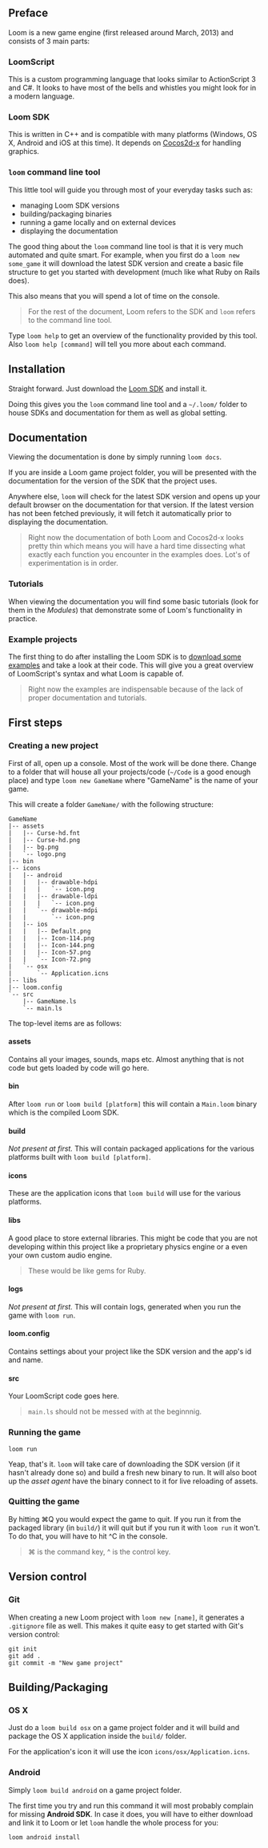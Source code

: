 ## Preface

Loom is a new game engine (first released around March, 2013) and consists of 3 main parts:

### LoomScript

This is a custom programming language that looks similar to ActionScript 3 and C#. It looks to have most of the bells and whistles you might look for in a modern language.

### Loom SDK

This is written in C++ and is compatible with many platforms (Windows, OS X, Android and iOS at this time). It depends on [Cocos2d-x](http://www.cocos2d-x.org/) for handling graphics.

### `loom` command line tool

This little tool will guide you through most of your everyday tasks such as:

* managing Loom SDK versions
* building/packaging binaries
* running a game locally and on external devices
* displaying the documentation

The good thing about the `loom` command line tool is that it is very much automated and quite smart. For example, when you first do a `loom new some_game` it will download the latest SDK version and create a basic file structure to get you started with development (much like what Ruby on Rails does).

This also means that you will spend a lot of time on the console.

> For the rest of the document, Loom refers to the SDK and `loom` refers to the command line tool.

Type `loom help` to get an overview of the functionality provided by this tool. Also `loom help [command]` will tell you more about each command.

## Installation

Straight forward. Just download the [Loom SDK](http://theengine.co/downloads) and install it.

Doing this gives you the `loom` command line tool and a `~/.loom/` folder to house SDKs and documentation for them as well as global setting.

## Documentation

Viewing the documentation is done by simply running `loom docs`.

If you are inside a Loom game project folder, you will be presented with the documentation for the version of the SDK that the project uses.

Anywhere else, `loom` will check for the latest SDK version and opens up your default browser on the documentation for that version. If the latest version has not been fetched previously, it will fetch it automatically prior to displaying the documentation.

> Right now the documentation of both Loom and Cocos2d-x looks pretty thin which means you will have a hard time dissecting what exactly each function you encounter in the examples does. Lot's of experimentation is in order.

### Tutorials

When viewing the documentation you will find some basic tutorials (look for them in the *Modules*) that demonstrate some of Loom's functionality in practice.

### Example projects

The first thing to do after installing the Loom SDK is to [download some examples](http://theengine.co/examples) and take a look at their code. This will give you a great overview of LoomScript's syntax and what Loom is capable of.

> Right now the examples are indispensable because of the lack of proper documentation and tutorials.

## First steps

### Creating a new project

First of all, open up a console. Most of the work will be done there. Change to a folder that will house all your projects/code (`~/Code` is a good enough place) and type `loom new GameName` where "GameName" is the name of your game.

This will create a folder `GameName/` with the following structure:

    GameName
    |-- assets
    |   |-- Curse-hd.fnt
    |   |-- Curse-hd.png
    |   |-- bg.png
    |   `-- logo.png
    |-- bin
    |-- icons
    |   |-- android
    |   |   |-- drawable-hdpi
    |   |   |   `-- icon.png
    |   |   |-- drawable-ldpi
    |   |   |   `-- icon.png
    |   |   `-- drawable-mdpi
    |   |       `-- icon.png
    |   |-- ios
    |   |   |-- Default.png
    |   |   |-- Icon-114.png
    |   |   |-- Icon-144.png
    |   |   |-- Icon-57.png
    |   |   `-- Icon-72.png
    |   `-- osx
    |       `-- Application.icns
    |-- libs
    |-- loom.config
    `-- src
        |-- GameName.ls
        `-- main.ls
        
The top-level items are as follows:

#### assets

Contains all your images, sounds, maps etc. Almost anything that is not code but gets loaded by code will go here.

#### bin

After `loom run` or `loom build [platform]` this will contain a `Main.loom` binary which is the compiled Loom SDK.

#### build

*Not present at first.* This will contain packaged applications for the various platforms built with `loom build [platform]`.

#### icons

These are the application icons that `loom build` will use for the various platforms.

#### libs

A good place to store external libraries. This might be code that you are not developing within this project like a proprietary physics engine or a even your own custom audio engine.

> These would be like gems for Ruby.

#### logs

*Not present at first.* This will contain logs, generated when you run the game with `loom run`.

#### loom.config

Contains settings about your project like the SDK version and the app's id and name.

#### src

Your LoomScript code goes here.

> `main.ls` should not be messed with at the beginnnig.

### Running the game

    loom run
    
Yeap, that's it. `loom` will take care of downloading the SDK version (if it hasn't already done so) and build a fresh new binary to run. It will also boot up the *asset agent* have the binary connect to it for live reloading of assets.

### Quitting the game

By hitting ⌘Q you would expect the game to quit. If you run it from the packaged library (in `build/`) it will quit but if you run it with `loom run` it won't. To do that, you will have to hit ^C in the console.

> ⌘ is the command key, ^ is the control key.
        
## Version control

### Git

When creating a new Loom project with `loom new [name]`, it generates a `.gitignore` file as well. This makes it quite easy to get started with Git's version control:

    git init
    git add .
    git commit -m "New game project"

## Building/Packaging

### OS X

Just do a `loom build osx` on a game project folder and it will build and package the OS X application inside the `build/` folder.

For the application's icon it will use the icon `icons/osx/Application.icns`.

### Android

Simply `loom build android` on a game project folder.

The first time you try and run this command it will most probably complain for missing **Android SDK**. In case it does, you will have to either download and link it to Loom or let `loom` handle the whole process for you:

    loom android install